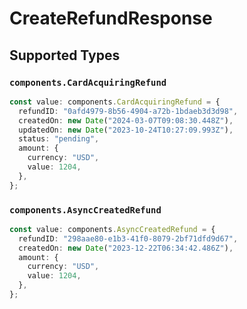 # CreateRefundResponse


## Supported Types

### `components.CardAcquiringRefund`

```typescript
const value: components.CardAcquiringRefund = {
  refundID: "0afd4979-8b56-4904-a72b-1bdaeb3d3d98",
  createdOn: new Date("2024-03-07T09:08:30.448Z"),
  updatedOn: new Date("2023-10-24T10:27:09.993Z"),
  status: "pending",
  amount: {
    currency: "USD",
    value: 1204,
  },
};
```

### `components.AsyncCreatedRefund`

```typescript
const value: components.AsyncCreatedRefund = {
  refundID: "298aae80-e1b3-41f0-8079-2bf71dfd9d67",
  createdOn: new Date("2023-12-22T06:34:42.486Z"),
  amount: {
    currency: "USD",
    value: 1204,
  },
};
```

